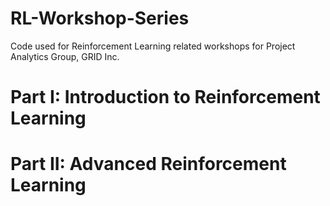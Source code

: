 # RL-Workshop-Series
Code used for Reinforcement Learning related workshops for Project Analytics Group, GRID Inc.

# Part I: Introduction to Reinforcement Learning


# Part II: Advanced Reinforcement Learning
